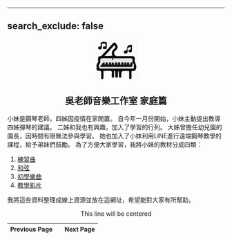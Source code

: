﻿---

search_exclude: false
---  

<p align="center">
<img src="assets/img/ett_compact_logo.svg" width="100" float="center"/>
<h2 align="center">吳老師音樂工作室 家庭篇</h2>
</p>


小妹是鋼琴老師，四姊因疫情在家閒置。
自今年一月份開始，小妹主動提出教導四姊彈琴的建議。
二姊和我也有興趣，加入了學習的行列。
大姊曾擔任幼兒園的園長，因時間有限無法參與學習。
她也加入了小妹利用LINE進行遠端鋼琴教學的課程，給予弟妹們鼓勵。
為了方便大家學習，我將小妹的教材分成四類：
1. [練習曲](Practice)
2. [和弦](Cords)
3. [初學樂曲](Beginner)
4. [教學影片](Tutor)

我將這些資料整理成線上資源並放在這網址，希望能對大家有所幫助。

<p style="text-align: center;">This line will be centered</p>

| Previous Page |  | Next Page |
|-------|--------|---------|


